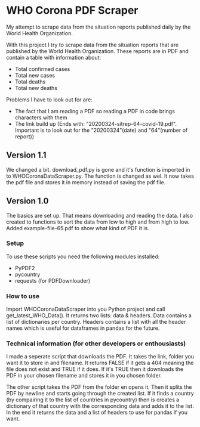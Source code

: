 # WHO Corona PDF Scraper
My attempt to scrape data from the situation reports published daily by the World Health Organization.

With this project I try to scrape data from the situation reports that are published by the World Health Organization. These reports are in PDF and contain a table with information about:
- Total confirmed cases
- Total new cases
- Total deaths
- Total new deaths

Problems I have to look out for are:
- The fact that I am reading a PDF so reading a PDF in code brings characters with them
- The link build up (Ends with: "20200324-sitrep-64-covid-19.pdf". Important is to look out for the "20200324"(date) and "64"(number of report))

## Version 1.1
We changed a bit. download_pdf.py is gone and it's function is imported in to WHOCoronaDataScraper.py. The function is changed as wel. It now takes the pdf file and stores it in memory instead of saving the pdf file.

## Version 1.0
The basics are set up. That means downloading and reading the data. I also created to functions to sort the data from low to high and from high to low. Added example-file-65.pdf to show what kind of PDF it is.

### Setup
To use these scripts you need the following modules installed:
- PyPDF2
- pycountry
- requests (for PDFDownloader)

### How to use
Import WHOCoronaDataScraper into you Python project and call get_latest_WHO_Data(). It returns two lists: data & headers. Data contains a list of dictionaries per country. Headers contains a list with all the header names which is useful for dataframes in pandas for the future.

### Technical information (for other developers or enthousiasts)
I made a seperate script that downloads the PDF. It takes the link, folder you want it to store in and filename. It returns FALSE if it gets a 404 meaning the file does not exist and TRUE if it does. If it's TRUE then it downloads the PDF in your chosen filename and stores it in you chosen folder.

The other script takes the PDF from the folder en opens it. Then it splits the PDF by newline and starts going through the created list. If it finds a country (by compairing it to the list of countries in pycountry) then is creates a dictionary of that country with the corresponding data and adds it to the list. In the end it returns the data and a list of headers to use for pandas if you want.
